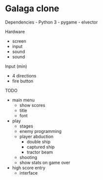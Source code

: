 # Galaga clone

Dependencies
    - Python 3
    - pygame
    - elvector

Hardware
  - screen
  - input
  - sound
  - sound

Input (min)
  - 4 directions
  - fire button

TODO
  - main menu
    - show scores
    - title
    - font
  - play
    - stages
    - enemy programming
    - player abduction
      - double ship
      - captured ship
      - tractor beam
    - shooting
    - show stats on game over
  - high score entry
    - interface
